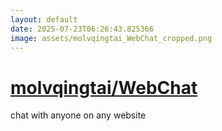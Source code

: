 ```yaml
---
layout: default
date: 2025-07-23T06:26:43.825366
image: assets/molvqingtai_WebChat_cropped.png
---
```


# [molvqingtai/WebChat](https://github.com/molvqingtai/WebChat)

chat with anyone on any website
